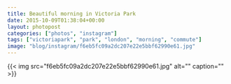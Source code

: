```yaml
---
title: Beautiful morning in Victoria Park
date: 2015-10-09T01:38:04+00:00
layout: photopost
categories: ["photos", "instagram"]
tags: ["victoriapark", "park", "london", "morning", "commute"]
image: "blog/instagram/f6eb5fc09a2dc207e22e5bbf62990e61.jpg"
---
```


{{< img src="f6eb5fc09a2dc207e22e5bbf62990e61.jpg" alt="" caption="" >}}



